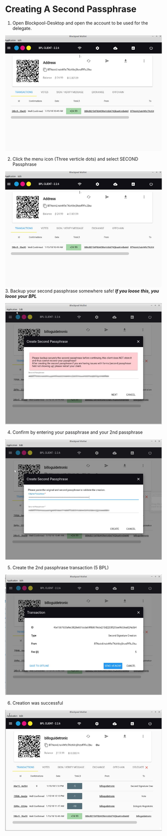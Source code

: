 # Creating A Second Passphrase

1. Open Blockpool-Desktop and open the account to be used for the delegate.

![Screen](../Screens/u.del.wallet.JPG)

2. Click the menu icon (Three verticle dots) and select SECOND Passphrase

![Screen](../Screens/u.del.wallet.JPG)
3. Backup your second passphrase somewhere safe! **_If you loose this, you loose your BPL_**

![Screen](../Screens/u.2nd.pass.JPG)

4. Confirm by entering your passphrase and your 2nd passphrase

![Screen](../Screens/u.2nd.conf.JPG)

5. Create the 2nd passphrase transaction (5 BPL)

![Screen](../Screens/u.2nd.tx.JPG)

6. Creation was successful

![Screen](../Screens/u.2nd.suc.JPG)

